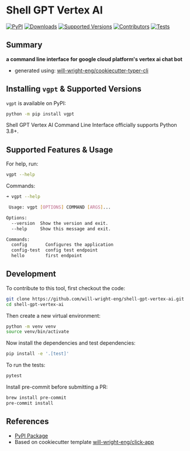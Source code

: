 # Shell GPT Vertex AI

[![PyPI](https://img.shields.io/pypi/v/vgpt)](https://pypi.org/project/vgpt/)
[![Downloads](https://static.pepy.tech/badge/vgpt/month)](https://pepy.tech/project/vgpt)
[![Supported Versions](https://img.shields.io/badge/python-3.8%20%7C%203.9%20%7C%203.10%20%7C%203.11-blue)](https://pypi.org/project/vgpt/)
[![Contributors](https://img.shields.io/github/contributors/will-wright-eng/shell-gpt-vertex-ai.svg)](https://github.com/will-wright-eng/shell-gpt-vertex-ai/graphs/contributors)
[![Tests](https://github.com/will-wright-eng/shell-gpt-vertex-ai/workflows/Test/badge.svg)](https://github.com/will-wright-eng/shell-gpt-vertex-ai/actions?query=workflow%3ATest)

## Summary

**a command line interface for google cloud platform's vertex ai chat bot**

- generated using: [will-wright-eng/cookiecutter-typer-cli](https://github.com/will-wright-eng/cookiecutter-typer-cli)

## Installing `vgpt` & Supported Versions

`vgpt` is available on PyPI:

```bash
python -m pip install vgpt
```

Shell GPT Vertex AI Command Line Interface officially supports Python 3.8+.

## Supported Features & Usage

For help, run:

```bash
vgpt --help
```

Commands:

```bash
➜ vgpt --help

 Usage: vgpt [OPTIONS] COMMAND [ARGS]...

Options:
  --version  Show the version and exit.
  --help     Show this message and exit.

Commands:
  config       Configures the application
  config-test  config test endpoint
  hello        first endpoint
```

## Development

To contribute to this tool, first checkout the code:

```bash
git clone https://github.com/will-wright-eng/shell-gpt-vertex-ai.git
cd shell-gpt-vertex-ai
```

Then create a new virtual environment:

```bash
python -m venv venv
source venv/bin/activate
```

Now install the dependencies and test dependencies:

```bash
pip install -e '.[test]'
```

To run the tests:

```bash
pytest
```

Install pre-commit before submitting a PR:

```bash
brew install pre-commit
pre-commit install
```

## References

- [PyPI Package](https://pypi.org/project/vgpt)
- Based on cookiecutter template [will-wright-eng/click-app](https://github.com/will-wright-eng/click-app)
